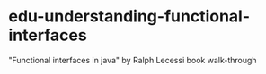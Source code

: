 # edu-understanding-functional-interfaces
"Functional interfaces in java" by Ralph Lecessi book walk-through 
